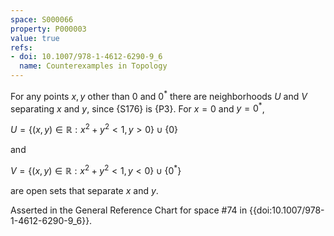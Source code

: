 ```yaml
---
space: S000066
property: P000003
value: true
refs:
- doi: 10.1007/978-1-4612-6290-9_6
  name: Counterexamples in Topology
---
```


For any points $x , y$ other than $0$ and $0^*$ there are neighborhoods $U$ and $V$ separating $x$ and $y$, since {S176} is {P3}.  For $x = 0$ and $y = 0^*$,

$U = \{ (x, y) \in \mathbb R : x^2 + y^2 < 1, y > 0 \} \cup \{ 0 \}$

and 

$V = \{ ( x,  y) \in \mathbb R : x^2 + y^2 < 1, y < 0 \} \cup \{ 0^* \}$

are open sets that separate $x$ and $y$.

Asserted in the General Reference Chart for space #74 in
{{doi:10.1007/978-1-4612-6290-9_6}}.
